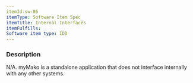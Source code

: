 ```yaml
---
itemId:sw-86
itemType: Software Item Spec
itemTitle: Internal Interfaces
itemFulfills: 
Software item type: IDD
---
```

### Description
N/A. myMako is a standalone application that does not interface internally with any other systems.